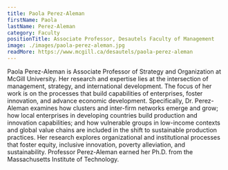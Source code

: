 ```yaml
---
title: Paola Perez-Aleman
firstName: Paola
lastName: Perez-Aleman
category: Faculty
positionTitle: Associate Professor, Desautels Faculty of Management
image: ./images/paola-perez-aleman.jpg
readMore: https://www.mcgill.ca/desautels/paola-perez-aleman
---
```


<p>Paola Perez-Aleman is Associate Professor of Strategy and Organization at McGill University.  Her research and expertise lies at the intersection of management, strategy, and international development. The focus of her work is on the processes that build capabilities of enterprises, foster innovation, and advance economic development. Specifically, Dr. Perez-Aleman examines how clusters and inter-firm networks emerge and grow; how local enterprises in developing countries build production and innovation capabilities; and how vulnerable groups in low-income contexts and global value chains are included in the shift to sustainable production practices. Her research explores organizational and institutional processes that foster equity, inclusive innovation, poverty alleviation, and sustainability. Professor Perez-Aleman earned her Ph.D. from the Massachusetts Institute of Technology.</p>
